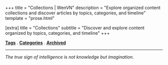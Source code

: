 +++
title = "Collections | WenVN"
description = "Explore organized content collections and discover articles by topics, categories, and timeline"
template = "prose.html"

[extra]
title = "Collections"
subtitle = "Discover and explore content organized by topics, categories, and timeline"
+++

[**Tags**](/tags) . [**Categories**](/categories) . [**Archived**](/archived)  

---

*The true sign of intelligence is not knowledge but imagination.*